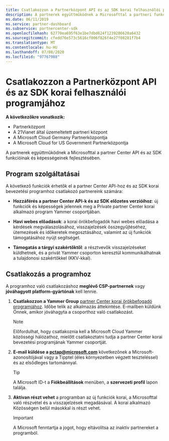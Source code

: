```yaml
---
title: Csatlakozzon a Partnerközpont API és az SDK korai felhasználói programjához
description: A partnerek együttműködnek a Microsofttal a partneri funkciók és képességek fejlesztése terén.
ms.date: 06/11/2019
ms.service: partner-dashboard
ms.subservice: partnercenter-sdk
ms.openlocfilehash: 62770ea695f63e1be7dbd624f1239286620a6432
ms.sourcegitcommit: cfedd76e573c5616cf006f826f4e27f08281f7b4
ms.translationtype: MT
ms.contentlocale: hu-HU
ms.lasthandoff: 07/08/2020
ms.locfileid: "97767988"
---
```

# <a name="join-the-partner-center-api-and-sdk-early-adopter-program"></a>Csatlakozzon a Partnerközpont API és az SDK korai felhasználói programjához

**A következőkre vonatkozik:**

- Partnerközpont
- A 21Vianet által üzemeltetett partneri központ
- A Microsoft Cloud Germany Partnerközpontja
- A Microsoft Cloud for US Government Partnerközpontja

A partnerek együttműködnek a Microsofttal a partner Center API és az SDK funkcióinak és képességeinek fejlesztésében.

## <a name="program-features"></a>Program szolgáltatásai

A következő funkciók érhetők el a partner Center API-hoz és az SDK korai bevezetési programhoz csatlakozó partnereink számára:

- **Hozzáférés a partner Center API-k és az SDK előzetes verzióihoz**: új funkciók és képességek jelennek meg a Private partner Center korai alkalmazó program Yammer csoportjában.

- **Havi webes előadások**: a korai örökbefogadók havi webes előadása a kérdések megválaszolásához, visszajelzések összegyűjtéséhez, ütemezések és időkeretek megosztásához, valamint az új funkciók támogatásához nyújt segítséget.

- **Támogatás a tárgyi szakértőktől**: a résztvevők visszajelzéseket küldhetnek, és a privát Yammer csoporton keresztül kommunikálhatnak a tulajdonosi szakértőkkel (KKV-kkal).

## <a name="join-the-program"></a>Csatlakozás a programhoz

A programhoz való csatlakozáshoz **meglévő CSP-partnernek** vagy **jóváhagyott platform-gyártónak** kell lennie.

1. **Csatlakozzon a Yammer Group** [partner Center korai örökbefogadó programjához](https://www.yammer.com/cloudpartnercommunity/#/threads/inGroup?type=in_group&feedId=5944712&view=all). Időbe telik az alkalmazás áttekintése. E-mailben küldünk Önnek, amikor jóváhagyta a csoporthoz való csatlakozást.

   > [!NOTE]
   > Előfordulhat, hogy csatlakoznia kell a Microsoft Cloud Yammer közösségi hálózathoz, mielőtt csatlakoztatni tudja a partner Center korai bevezetési programjának Yammer csoportját.

2. **E-mail küldése a [pctap@microsoft.com](mailto:pctap@microsoft.com)** következőnek a Microsoft-azonosítójával vagy a Tipptel (éles környezetben végzett teszteléssel) és az elsődleges tartománnyal.

   > [!TIP]
   > A Microsoft ID-t a **Fiókbeállítások** menüben, a **szervezeti profil** lapon találja.

3. **Aktívan részt vehet** a programban az új funkciók korai, a Microsofttal való részvétel és a visszajelzések megadásával. A korai alkalmazó Közösségen belül másokkal is részt vehet.

   > [!IMPORTANT]
   > A Microsoft fenntartja a jogot, hogy eltávolítsa az inaktív partnereket a programból.
